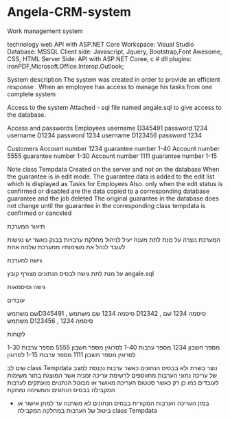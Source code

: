 # Angela-CRM-system
Work management system

technology
web API with ASP.NET Core
Workspace: Visual Studio
Database: MSSQL
Client side: Javascript, Jquery, Bootstrap,Font Awesome, CSS, HTML
Server Side: API with ASP.NET Coree, c #
dll plugins: ironPDF,Microsoft.Office.Interop.Outlook;



System description
The system was created in order to provide an efficient response .
When an employee has access to manage his tasks from one complete system

Access to the system
Attached - sql file named angale.sql to give access to the database.

Access and passwords
Employees
username D345491 password 1234  
username D1234 password 1234
username D123456 password 1234

Customers
Account number 1234  guarantee number 1-40
Account number 5555  guarantee number 1-30
Account number 1111  guarantee number 1-15

Note
class Tempdata
Created on the server and not on the database
When the guarantee is in edit mode. The guarantee data is added to the edit list which is displayed as Tasks for Employees
Also. only when the edit status is confirmed or disabled are the data copied to a corresponding database guarantee and the job deleted
The original guarantee in the database does not change until the guarantee in the corresponding class tempdata is confirmed or canceled

תיאור המערכת

המערכת נוצרה על מנת לתת מענה יעיל לניהול מחלקת ערבויות בבנק
כאשר יש נגישות לעובד לנהל את משימותיו ממערכת שלמה אחת 

גישה למערכת

על מנת לתת גישה לבסיס הנתונים מצורף קובץ 
  angale.sql 

גישה וסיסמאות

עובדים

שם משתמשD345491 ,     סיסמה 1234
שם משתמש D12342 ,      סיסמה 1234
שם משתמש D123456  ,   סיסמה 1234

לקוחות

מספר חשבון 1234  מספר ערבות 1-40 לסרוגין
מספר חשבון 5555  מספר ערבות 1-30 לסרוגין
מספר חשבון 1111  מספר ערבות 1-15 לסרוגין

 שים לב 
class Tempdata
נוצר בשרת ולא בבסיס הנתונים
  כאשר ערבות נכנסת למצב של עריכה  נתוני הערבות מתווספים לרשימת עריכה זמנית אשר  המוצגת בתור משימות לעובדים 
כמו כן רק כאשר סטטוס העריכה מאושר או מבוטל  הנתנוים מועתקים לערבות המקבילה בבסיס הנתונים והמשימה נמחקת
* במזן העריכה הערבות המקורית בבסיס הנתונים לא משתנה עד למתן אישור או ביטול של הערבות במחלקה המקבילה  class Tempdata





